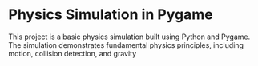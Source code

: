 # Physics Simulation in Pygame

This project is a basic physics simulation built using Python and Pygame. The simulation demonstrates fundamental physics principles, including motion, collision detection, and gravity
